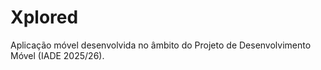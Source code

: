 # Xplored
Aplicação móvel desenvolvida no âmbito do Projeto de Desenvolvimento Móvel (IADE 2025/26).

